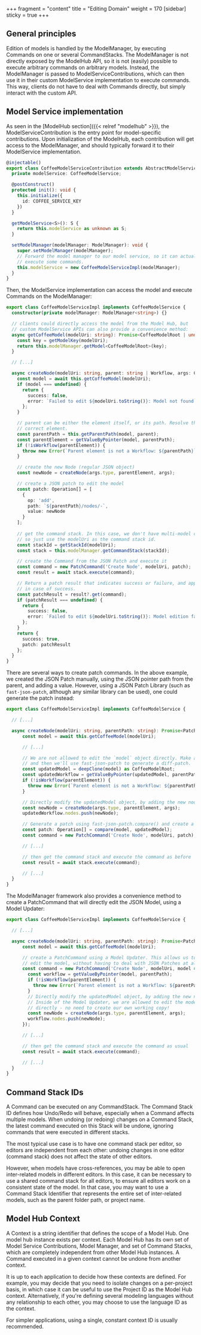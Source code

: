+++
fragment = "content"
title = "Editing Domain"
weight = 170
[sidebar]
  sticky = true
+++

## General principles

Edition of models is handled by the ModelManager, by executing Commands on one or several CommandStacks. The ModelManager is not directly exposed by the ModelHub API, so it is not (easily) possible to execute arbitrary commands on arbitrary models. Instead, the ModelManager is passed to ModelServiceContributions, which can then use it in their custom ModelService implementation to execute commands. This way, clients do not have to deal with Commands directly, but simply interact with the custom API.

## Model Service implementation

As seen in the [ModelHub section]({{< relref  "modelhub" >}}), the ModelServiceContribution is the entry point for model-specific contributions. Upon initialization of the ModelHub, each contribution will get access to the ModelManager, and should typically forward it to their ModelService implementation.

```ts
@injectable()
export class CoffeeModelServiceContribution extends AbstractModelServiceContribution {
  private modelService: CoffeeModelService;

  @postConstruct()
  protected init(): void {
    this.initialize({
      id: COFFEE_SERVICE_KEY
    })
  }

  getModelService<S>(): S {
    return this.modelService as unknown as S;
  }

  setModelManager(modelManager: ModelManager): void {
    super.setModelManager(modelManager);
    // Forward the model manager to our model service, so it can actually
    // execute some commands.
    this.modelService = new CoffeeModelServiceImpl(modelManager);
  }
}
```

Then, the ModelService implementation can access the model and execute Commands on the ModelManager:

```ts
export class CoffeeModelServiceImpl implements CoffeeModelService {
  constructor(private modelManager: ModelManager<string>) {}

  // clients could directly access the model from the Model Hub, but 
  // custom ModelService APIs can also provide a convenience method:
  async getCoffeeModel(modelUri: string): Promise<CoffeeModelRoot | undefined> {
    const key = getModelKey(modelUri);
    return this.modelManager.getModel<CoffeeModelRoot>(key);
  }

  // [...]

  async createNode(modelUri: string, parent: string | Workflow, args: CreateNodeArgs): Promise<PatchResult> {
    const model = await this.getCoffeeModel(modelUri);
    if (model === undefined) {
      return {
        success: false,
        error: `Failed to edit ${modelUri.toString()}: Model not found`
      };
    }

    // parent can be either the element itself, or its path. Resolve the
    // correct element.
    const parentPath = this.getParentPath(model, parent);
    const parentElement = getValueByPointer(model, parentPath);
    if (!isWorkflow(parentElement)) {
      throw new Error(`Parent element is not a Workflow: ${parentPath}`);
    }

    // create the new Node (regular JSON object)
    const newNode = createNode(args.type, parentElement, args);

    // create a JSON patch to edit the model
    const patch: Operation[] = [
      {
        op: 'add',
        path: `${parentPath}/nodes/-`,
        value: newNode
      }
    ];
    
    // get the command stack. In this case, we don't have multi-model command stacks,
    // so just use the modelUri as the command stack id.
    const stackId = getStackId(modelUri);
    const stack = this.modelManager.getCommandStack(stackId);

    // create the Command from the JSON Patch and execute it
    const command = new PatchCommand('Create Node', modelUri, patch);
    const result = await stack.execute(command);

    // Return a patch result that indicates success or failure, and applied changes
    // in case of success.
    const patchResult = result?.get(command);
    if (patchResult === undefined) {
      return {
        success: false,
        error: `Failed to edit ${modelUri.toString()}: Model edition failed`
      };
    }
    return {
      success: true,
      patch: patchResult
    };
  }
}
```

There are several ways to create patch commands. In the above example, we created the JSON Patch manually, using the JSON pointer path from the parent, and adding a value. However, using a JSON Patch Library (such as `fast-json-patch`, although any similar library can be used), one could generate the patch instead:

```ts
export class CoffeeModelServiceImpl implements CoffeeModelService {

  // [...]

  async createNode(modelUri: string, parentPath: string): Promise<PatchResult> {
      const model = await this.getCoffeeModel(modelUri);

      // [...]

      // We are not allowed to edit the `model` object directly. Make a copy, 
      // and then we'll use fast-json-patch to generate a diff-patch.
      const updatedModel = deepClone(model) as CoffeeModelRoot;
      const updatedWorkflow = getValueByPointer(updatedModel, parentPath);
      if (!isWorkflow(parentElement)) {
        throw new Error(`Parent element is not a Workflow: ${parentPath}`);
      }

      // Directly modify the updatedModel object, by adding the new node to it
      const newNode = createNode(args.type, parentElement, args);
      updatedWorkflow.nodes.push(newNode);

      // Generate a patch using fast-json-patch.compare() and create a command
      const patch: Operation[] = compare(model, updatedModel);
      const command = new PatchCommand('Create Node', modelUri, patch);

      // [...]

      // then get the command stack and execute the command as before
      const result = await stack.execute(command);

      // [...]
  }
}
```

The ModelManager framework also provides a convenience method to create a PatchCommand that will directly edit the JSON Model, using a Model Updater:

```ts
export class CoffeeModelServiceImpl implements CoffeeModelService {

  // [...]

  async createNode(modelUri: string, parentPath: string): Promise<PatchResult> {
      const model = await this.getCoffeeModel(modelUri);

      // create a PatchCommand using a Model Updater. This allows us to directly
      // edit the model, without having to deal with JSON Patches at all.
      const command = new PatchCommand('Create Node', modelUri, model => {
        const workflow = getValueByPointer(model, parentPath);
        if (!isWorkflow(parentElement)) {
          throw new Error(`Parent element is not a Workflow: ${parentPath}`);
        }
        // Directly modify the updatedModel object, by adding the new node to it.
        // Inside of the Model Updater, we are allowed to edit the model object
        // directly - no need to create our own working copy!
        const newNode = createNode(args.type, parentElement, args);
        workflow.nodes.push(newNode);
      });

      // [...]

      // then get the command stack and execute the command as usual
      const result = await stack.execute(command);

      // [...]
  }
}
```

## Command Stack IDs

A Command can be executed on any CommandStack. The Command Stack ID defines how Undo/Redo will behave, especially when a Command affects multiple models. When undoing (or redoing) changes on a Command Stack, the latest command executed on this Stack will be undone, ignoring commands that were executed in different stacks.

The most typical use case is to have one command stack per editor, so editors are independent from each other: undoing changes in one editor (command stack) does not affect the state of other editors.

However, when models have cross-references, you may be able to open inter-related models in different editors. In this case, it can be necessary to use a shared command stack for all editors, to ensure all editors work on a consistent state of the model. In that case, you may want to use a Command Stack Identifier that represents the entire set of inter-related models, such as the parent folder path, or project name.

## Model Hub Context

A Context is a string identifier that defines the scope of a Model Hub. One model hub instance exists per context. Each Model Hub has its own set of Model Service Contributions, Model Manager, and set of Command Stacks, which are completely independent from other Model Hub instances. A Command executed in a given context cannot be undone from another context.

It is up to each application to decide how these contexts are defined. For example, you may decide that you need to isolate changes on a per-project basis, in which case it can be useful to use the Project ID as the Model Hub context. Alternatively, if you're defining several modeling languages without any relationship to each other, you may choose to use the language ID as the context.

For simpler applications, using a single, constant context ID is usually recommended.
